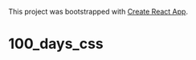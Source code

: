 This project was bootstrapped with [Create React App](https://github.com/facebook/create-react-app).

# 100_days_css